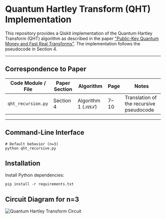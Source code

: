 # Quantum Hartley Transform (QHT) Implementation

This repository provides a Qiskit implementation of the Quantum Hartley Transform (QHT) algorithm as described in the paper ["Public-Key Quantum Money and Fast Real Transforms"](https://arxiv.org/abs/2503.18890). The implementation follows the pseudocode in Section 4.

---

## Correspondence to Paper

| Code Module / File   | Paper Section            | Algorithm           | Page  | Notes                                    |
| -------------------- | ------------------------ | ------------------- | ----- | ---------------------------------------- |
| `qht_recursion.py`   | Section 4                | Algorithm 1 (𝒬𝐻𝒯)  | 7–10 | Translation of the recursive pseudocode  |

---

## Command-Line Interface

    # Default behavior (n=3)
    python qht_recursive.py

## Installation

Install Python dependencies:

    pip install -r requirements.txt

## Circuit Diagram for n=3

![Quantum Hartley Transform Circuit](img/circuit.png)
